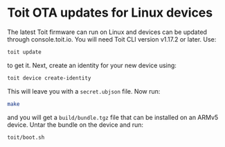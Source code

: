 # Toit OTA updates for Linux devices

The latest Toit firmware can run on Linux and devices can be updated through console.toit.io. You will need Toit CLI version v1.17.2 or later. Use:

``` sh
toit update 
```

to get it. Next, create an identity for your new device using:

``` sh
toit device create-identity
```

This will leave you with a `secret.ubjson` file. Now run:

``` sh
make 
```

and you will get a `build/bundle.tgz` file that can be installed on an ARMv5 device. Untar the bundle
on the device and run:

``` sh
toit/boot.sh
```
